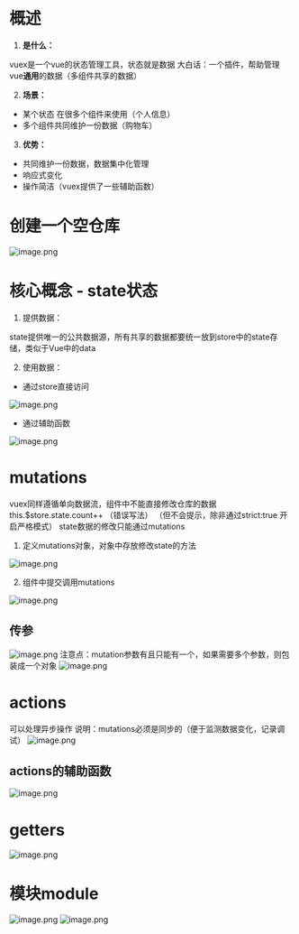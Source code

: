 # 概述
1. **是什么：**

vuex是一个vue的状态管理工具，状态就是数据
大白话：一个插件，帮助管理vue**通用**的数据（多组件共享的数据）

2. **场景：**
- 某个状态 在很多个组件来使用（个人信息）
- 多个组件共同维护一份数据（购物车）
3. **优势：**
- 共同维护一份数据，数据集中化管理
- 响应式变化
- 操作简洁（vuex提供了一些辅助函数）
# 创建一个空仓库
![image.png](https://cdn.nlark.com/yuque/0/2023/png/33778458/1691857393403-d66daddf-f913-4082-96f8-5f94b6d1e7c5.png#averageHue=%23dddbdb&clientId=u2c414616-6b34-4&from=paste&height=660&id=u05fb86b6&originHeight=841&originWidth=1826&originalType=binary&ratio=1.274999976158142&rotation=0&showTitle=false&size=502921&status=done&style=none&taskId=u7f13afd8-878a-4e46-b45a-d36c1589b8e&title=&width=1432.1568895257105)
# 核心概念 - state状态

1. 提供数据：

state提供唯一的公共数据源，所有共享的数据都要统一放到store中的state存储，类似于Vue中的data

2. 使用数据：
- 通过store直接访问

![image.png](https://cdn.nlark.com/yuque/0/2023/png/33778458/1691897078252-2ddc96a8-4ca0-491d-b1ee-20091345fb84.png#averageHue=%234b4747&clientId=u14c0965b-b577-4&from=paste&height=318&id=VNTbD&originHeight=406&originWidth=724&originalType=binary&ratio=1.274999976158142&rotation=0&showTitle=false&size=92007&status=done&style=none&taskId=uea34bf9e-fc89-4039-9437-4404e80d570&title=&width=567.8431478732829)

- 通过辅助函数 

![image.png](https://cdn.nlark.com/yuque/0/2023/png/33778458/1691900459187-1ced5f70-2528-4d1f-aa9a-6a3569ad89bb.png#averageHue=%23f3f2f2&clientId=u14c0965b-b577-4&from=paste&height=294&id=uc2bc770e&originHeight=375&originWidth=1431&originalType=binary&ratio=1.274999976158142&rotation=0&showTitle=false&size=230658&status=done&style=none&taskId=ud0503ec7-810c-4f34-b586-3775ef5b05b&title=&width=1122.3529621639057)
# mutations
vuex同样遵循单向数据流，组件中不能直接修改仓库的数据
this.$store.state.count++ （错误写法）  （但不会提示，除非通过strict:true 开启严格模式）
state数据的修改只能通过mutations

1. 定义mutations对象，对象中存放修改state的方法

![image.png](https://cdn.nlark.com/yuque/0/2023/png/33778458/1691901305392-441edf53-18e8-43c8-9ee1-0ee0d39cd33c.png#averageHue=%2340403f&clientId=u14c0965b-b577-4&from=paste&height=413&id=u92c17319&originHeight=526&originWidth=786&originalType=binary&ratio=1.274999976158142&rotation=0&showTitle=false&size=189321&status=done&style=none&taskId=u501f5358-1c91-43f0-9ebd-0757bebeb78&title=&width=616.4705997629839)

2. 组件中提交调用mutations

 ![image.png](https://cdn.nlark.com/yuque/0/2023/png/33778458/1691901347798-efd33ae0-5625-41e0-8eda-ee0ee844e332.png#averageHue=%239b9a99&clientId=u14c0965b-b577-4&from=paste&height=89&id=u11e282e8&originHeight=113&originWidth=669&originalType=binary&ratio=1.274999976158142&rotation=0&showTitle=false&size=42721&status=done&style=none&taskId=u0b487a29-6eee-42ba-87f4-41563f94301&title=&width=524.7058921646772)
## 传参
![image.png](https://cdn.nlark.com/yuque/0/2023/png/33778458/1691901414080-5ced1fba-a118-4f99-9c53-262ac301c5db.png#averageHue=%23aaaaaa&clientId=u14c0965b-b577-4&from=paste&height=495&id=u53350773&originHeight=631&originWidth=1049&originalType=binary&ratio=1.274999976158142&rotation=0&showTitle=false&size=212510&status=done&style=none&taskId=u5aa611c7-33cc-4480-861f-5798f7857e5&title=&width=822.745113424135)
注意点：mutation参数有且只能有一个，如果需要多个参数，则包装成一个对象
![image.png](https://cdn.nlark.com/yuque/0/2023/png/33778458/1691903930610-8da312cb-ca8c-4b43-99d2-38688163bfe3.png#averageHue=%23a4a3a3&clientId=u14c0965b-b577-4&from=paste&height=555&id=u775c9528&originHeight=708&originWidth=1848&originalType=binary&ratio=1.274999976158142&rotation=0&showTitle=false&size=357043&status=done&style=none&taskId=ua5f84043-0973-4619-ae43-8f2a30ff978&title=&width=1449.4117918091529)
# actions
可以处理异步操作
说明：mutations必须是同步的（便于监测数据变化，记录调试）
![image.png](https://cdn.nlark.com/yuque/0/2023/png/33778458/1691904104813-28a47fad-114f-4ac0-b04e-6b6b55f331d7.png#averageHue=%23637a87&clientId=u14c0965b-b577-4&from=paste&height=443&id=u61c79b14&originHeight=565&originWidth=1788&originalType=binary&ratio=1.274999976158142&rotation=0&showTitle=false&size=494299&status=done&style=none&taskId=ud5d89b7d-297a-49f5-ba2b-b87723e77de&title=&width=1402.3529673997648)
## actions的辅助函数
![image.png](https://cdn.nlark.com/yuque/0/2023/png/33778458/1691904186623-f925cbeb-05a9-49c8-8ffd-a76658ad25bb.png#averageHue=%23afacac&clientId=u14c0965b-b577-4&from=paste&height=627&id=u479f3225&originHeight=799&originWidth=1890&originalType=binary&ratio=1.274999976158142&rotation=0&showTitle=false&size=539893&status=done&style=none&taskId=u2c42b65f-d071-442d-9a83-f1e42396733&title=&width=1482.3529688957246)
# getters
![image.png](https://cdn.nlark.com/yuque/0/2023/png/33778458/1691904274076-82b99a60-1bcf-46b9-af3f-8b41fd2eb166.png#averageHue=%23a09f9f&clientId=u14c0965b-b577-4&from=paste&height=603&id=uf7a9d377&originHeight=769&originWidth=1856&originalType=binary&ratio=1.274999976158142&rotation=0&showTitle=false&size=561802&status=done&style=none&taskId=u688225f7-e24d-484e-92b4-9dcc2d28f5e&title=&width=1455.6863017304047)
# 模块module
![image.png](https://cdn.nlark.com/yuque/0/2023/png/33778458/1691904475300-624099a5-878c-456c-8c54-b4ab6c115a5f.png#averageHue=%23b0afaf&clientId=u14c0965b-b577-4&from=paste&height=630&id=ud97f82ac&originHeight=803&originWidth=1860&originalType=binary&ratio=1.274999976158142&rotation=0&showTitle=false&size=531898&status=done&style=none&taskId=u147bef7f-0284-428e-9b43-0b1c6af8d15&title=&width=1458.8235566910305)
![image.png](https://cdn.nlark.com/yuque/0/2023/png/33778458/1691905422093-203568f1-d328-4d81-bc75-9d38ec7c693c.png#averageHue=%23d3d0cf&clientId=u14c0965b-b577-4&from=paste&height=588&id=u9356af22&originHeight=750&originWidth=1691&originalType=binary&ratio=1.274999976158142&rotation=0&showTitle=false&size=480323&status=done&style=none&taskId=u85ae0cca-1f22-463d-9dcd-7f9d240ad76&title=&width=1326.2745346045874)
